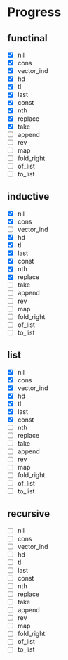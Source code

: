 # Progress

## functinal 
- [x] nil
- [x] cons
- [x] vector_ind
- [x] hd
- [x] tl
- [x] last
- [x] const
- [x] nth
- [x] replace
- [x] take
- [ ] append
- [ ] rev
- [ ] map
- [ ] fold_right
- [ ] of_list
- [ ] to_list

## inductive 
- [x] nil
- [x] cons
- [ ] vector_ind
- [x] hd
- [x] tl
- [x] last
- [x] const
- [x] nth
- [x] replace
- [ ] take
- [ ] append
- [ ] rev
- [ ] map
- [ ] fold_right
- [ ] of_list
- [ ] to_list

## list 
- [x] nil
- [x] cons
- [x] vector_ind
- [x] hd
- [x] tl
- [x] last
- [x] const
- [ ] nth
- [ ] replace
- [ ] take
- [ ] append
- [ ] rev
- [ ] map
- [ ] fold_right
- [ ] of_list
- [ ] to_list

## recursive 
- [ ] nil
- [ ] cons
- [ ] vector_ind
- [ ] hd
- [ ] tl
- [ ] last
- [ ] const
- [ ] nth
- [ ] replace
- [ ] take
- [ ] append
- [ ] rev
- [ ] map
- [ ] fold_right
- [ ] of_list
- [ ] to_list